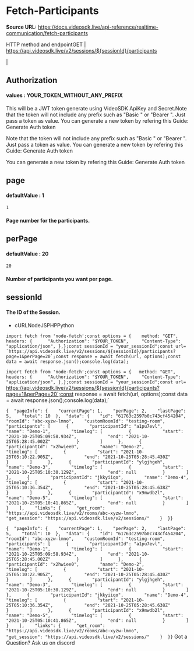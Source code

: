 # Fetch-Participants

**Source URL:** https://docs.videosdk.live/api-reference/realtime-communication/fetch-participants

HTTP method and endpointGET | https://api.videosdk.live/v2/sessions/${sessionId}/participants

|

## Authorization

#### values  :    YOUR_TOKEN_WITHOUT_ANY_PREFIX

This will be a JWT token generate using VideoSDK ApiKey and Secret.Note that the token will not include any prefix such as "Basic " or "Bearer ". Just pass a token as value. You can generate a new token by refering this Guide: Generate Auth token

Note that the token will not include any prefix such as "Basic " or "Bearer ". Just pass a token as value. You can generate a new token by refering this Guide: Generate Auth token

You can generate a new token by refering this Guide: Generate Auth token

## page

#### defaultValue  :    1

`1`
#### Page number for the participants.

## perPage

#### defaultValue  :    20

`20`
#### Number of participants you want per page.

## sessionId

#### The ID of the Session.

- cURLNodeJSPHPPython

```
import fetch from 'node-fetch';const options = {	method: "GET",	headers: {		"Authorization": "$YOUR_TOKEN",		"Content-Type": "application/json",	},};const sessionId = "your_sessionId";const url= `https://api.videosdk.live/v2/sessions/${sessionId}/participants?page=1&perPage=20`;const response = await fetch(url, options);const data = await response.json();console.log(data);
```

`import fetch from 'node-fetch';const options = {	method: "GET",	headers: {		"Authorization": "$YOUR_TOKEN",		"Content-Type": "application/json",	},};const sessionId = "your_sessionId";const url= `https://api.videosdk.live/v2/sessions/${sessionId}/participants?page=1&perPage=20`;const response = await fetch(url, options);const data = await response.json();console.log(data);`
```
{  "pageInfo": {    "currentPage": 1,    "perPage": 2,    "lastPage": 5,    "total": 10  },  "data": {    "id": "61763c2597b0c743cf454204",    "roomId": "abc-xyzw-lmno",    "customRoomId": "testing-room",    "participants": [      {        "participantId": "a1pu7evl",        "name": "Demo-1",        "timelog": [          {            "start": "2021-10-25T05:09:58.934Z",            "end": "2021-10-25T05:28:45.002Z"          }        ]      },      {        "participantId": "x2hwiee0",        "name": "Demo-2",        "timelog": [          {            "start": "2021-10-25T05:10:22.905Z",            "end": "2021-10-25T05:28:45.430Z"          }        ]      },      {        "participantId": "ylgjhgeh",        "name": "Demo-3",        "timelog": [          {            "start": "2021-10-25T05:10:30.129Z",            "end": null          }        ]      },      {        "participantId": "jkkyiiqo",        "name": "Demo-4",        "timelog": [          {            "start": "2021-10-25T05:10:36.354Z",            "end": "2021-10-25T05:28:45.638Z"          }        ]      },      {        "participantId": "x9mwdb2l",        "name": "Demo-5",        "timelog": [          {            "start": "2021-10-25T05:10:41.865Z",            "end": null          }        ]      }    ],    "links": {      "get_room": "https://api.videosdk.live/v2/rooms/abc-xyzw-lmno",      "get_session": "https://api.videosdk.live/v2/sessions/"    }  }}
```

`{  "pageInfo": {    "currentPage": 1,    "perPage": 2,    "lastPage": 5,    "total": 10  },  "data": {    "id": "61763c2597b0c743cf454204",    "roomId": "abc-xyzw-lmno",    "customRoomId": "testing-room",    "participants": [      {        "participantId": "a1pu7evl",        "name": "Demo-1",        "timelog": [          {            "start": "2021-10-25T05:09:58.934Z",            "end": "2021-10-25T05:28:45.002Z"          }        ]      },      {        "participantId": "x2hwiee0",        "name": "Demo-2",        "timelog": [          {            "start": "2021-10-25T05:10:22.905Z",            "end": "2021-10-25T05:28:45.430Z"          }        ]      },      {        "participantId": "ylgjhgeh",        "name": "Demo-3",        "timelog": [          {            "start": "2021-10-25T05:10:30.129Z",            "end": null          }        ]      },      {        "participantId": "jkkyiiqo",        "name": "Demo-4",        "timelog": [          {            "start": "2021-10-25T05:10:36.354Z",            "end": "2021-10-25T05:28:45.638Z"          }        ]      },      {        "participantId": "x9mwdb2l",        "name": "Demo-5",        "timelog": [          {            "start": "2021-10-25T05:10:41.865Z",            "end": null          }        ]      }    ],    "links": {      "get_room": "https://api.videosdk.live/v2/rooms/abc-xyzw-lmno",      "get_session": "https://api.videosdk.live/v2/sessions/"    }  }}`
Got a Question? Ask us on discord
